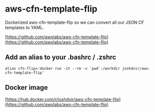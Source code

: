 # aws-cfn-template-flip

Dockerized aws-cfn-template-flip so we can convert all our JSON CF templates to YAML.

[https://github.com/awslabs/aws-cfn-template-flip](https://github.com/awslabs/aws-cfn-template-flip)

## Add an alias to your .bashrc / .zshrc

```
alias cfn-flip='docker run -it --rm -v `pwd`:/workdir joshdvir/aws-cfn-template-flip'
```

## Docker image

[https://hub.docker.com/r/joshdvir/aws-cfn-template-flip](https://github.com/awslabs/aws-cfn-template-flip)
